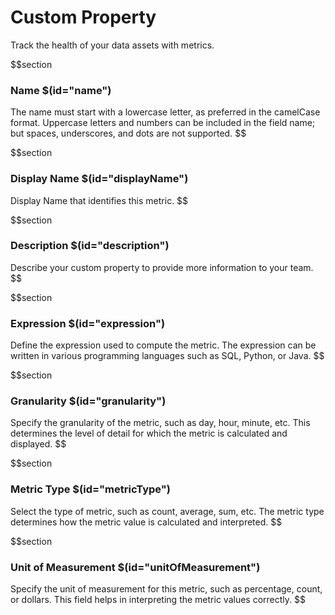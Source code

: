 # Custom Property

Track the health of your data assets with metrics.


$$section
### Name $(id="name")

The name must start with a lowercase letter, as preferred in the camelCase format. Uppercase letters and numbers can be included in the field name; but spaces, underscores, and dots are not supported.
$$


$$section
### Display Name $(id="displayName")

Display Name that identifies this metric.
$$


$$section
### Description $(id="description")

Describe your custom property to provide more information to your team.
$$


$$section
### Expression $(id="expression")

Define the expression used to compute the metric. The expression can be written in various programming languages such as SQL, Python, or Java.
$$


$$section
### Granularity $(id="granularity")

Specify the granularity of the metric, such as day, hour, minute, etc. This determines the level of detail for which the metric is calculated and displayed.
$$

$$section
### Metric Type $(id="metricType")

Select the type of metric, such as count, average, sum, etc. The metric type determines how the metric value is calculated and interpreted.
$$


$$section
### Unit of Measurement $(id="unitOfMeasurement")

Specify the unit of measurement for this metric, such as percentage, count, or dollars. This field helps in interpreting the metric values correctly.
$$

